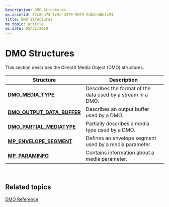 ```yaml
---
Description: DMO Structures
ms.assetid: 82c8ea74-1c5e-4370-9075-6db2ed6b2c91
title: DMO Structures
ms.topic: article
ms.date: 05/31/2018
---
```


# DMO Structures

This section describes the DirectX Media Object (DMO) structures.



| Structure                                                   | Description                                                 |
|-------------------------------------------------------------|-------------------------------------------------------------|
| [**DMO\_MEDIA\_TYPE**](/previous-versions/windows/desktop/api/mediaobj/ns-mediaobj-dmo_media_type)                  | Describes the format of the data used by a stream in a DMO. |
| [**DMO\_OUTPUT\_DATA\_BUFFER**](/previous-versions/windows/desktop/api/Mediaobj/ns-mediaobj-dmo_output_data_buffer) | Describes an output buffer used by a DMO.                   |
| [**DMO\_PARTIAL\_MEDIATYPE**](/previous-versions/windows/desktop/api/Dmoreg/ns-dmoreg-dmo_partial_mediatype)    | Partially describes a media type used by a DMO.             |
| [**MP\_ENVELOPE\_SEGMENT**](/previous-versions/windows/desktop/api/Medparam/ns-medparam-mp_envelope_segment)        | Defines an envelope segment used by a media parameter.      |
| [**MP\_PARAMINFO**](/previous-versions/windows/desktop/api/Medparam/ns-medparam-mp_paraminfo)                       | Contains information about a media parameter.               |



 

## Related topics

<dl> <dt>

[DMO Reference](dmo-reference.md)
</dt> </dl>

 

 



